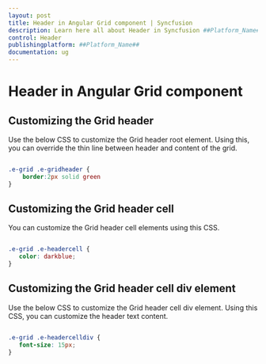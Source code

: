 ```yaml
---
layout: post
title: Header in Angular Grid component | Syncfusion
description: Learn here all about Header in Syncfusion ##Platform_Name## Grid component of Syncfusion Essential JS 2 and more.
control: Header 
publishingplatform: ##Platform_Name##
documentation: ug
---
```


# Header in Angular Grid component

## Customizing the Grid header

Use the below CSS to customize the Grid header root element. Using this, you can override the thin line between header and content of the grid.

```css

.e-grid .e-gridheader {
    border:2px solid green
}

```

## Customizing the Grid header cell

You can customize the Grid header cell elements using this CSS.

```css

.e-grid .e-headercell {
   color: darkblue;
}

```

## Customizing the Grid header cell div element

Use the below CSS to customize the Grid header cell div element. Using this CSS, you can customize the header text content.

```css

.e-grid .e-headercelldiv {
   font-size: 15px;
}

```